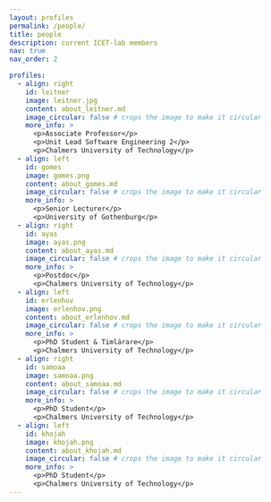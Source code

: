 ```yaml
---
layout: profiles
permalink: /people/
title: people
description: current ICET-lab members
nav: true
nav_order: 2

profiles:
  - align: right
    id: leitner
    image: leitner.jpg
    content: about_leitner.md
    image_circular: false # crops the image to make it circular
    more_info: >
      <p>Associate Professor</p>
      <p>Unit Lead Software Engineering 2</p>
      <p>Chalmers University of Technology</p>
  - align: left
    id: gomes
    image: gomes.png
    content: about_gomes.md
    image_circular: false # crops the image to make it circular
    more_info: >
      <p>Senior Lecturer</p>
      <p>University of Gothenburg</p>      
  - align: right
    id: ayas
    image: ayas.png
    content: about_ayas.md
    image_circular: false # crops the image to make it circular
    more_info: >
      <p>Postdoc</p>
      <p>Chalmers University of Technology</p>
  - align: left
    id: erlenhov
    image: erlenhov.png
    content: about_erlenhov.md
    image_circular: false # crops the image to make it circular
    more_info: >
      <p>PhD Student & Timlärare</p>
      <p>Chalmers University of Technology</p>
  - align: right
    id: samoaa
    image: samoaa.png
    content: about_samoaa.md
    image_circular: false # crops the image to make it circular
    more_info: >
      <p>PhD Student</p>
      <p>Chalmers University of Technology</p>
  - align: left
    id: khojah
    image: khojah.png
    content: about_khojah.md
    image_circular: false # crops the image to make it circular
    more_info: >
      <p>PhD Student</p>
      <p>Chalmers University of Technology</p>            
---
```

